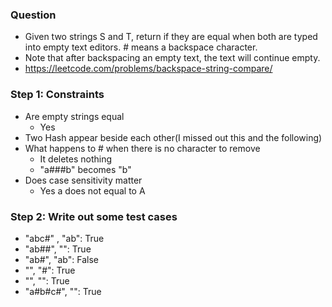 ### Question

* Given two strings S and T, return if they are equal when both are typed into empty text editors. # means a backspace character.
* Note that after backspacing an empty text, the text will continue empty.
* https://leetcode.com/problems/backspace-string-compare/

### Step 1: Constraints

* Are empty strings equal
  * Yes
* Two Hash appear beside each other(I missed out this and the following)
* What happens to # when there is no character to remove
  * It deletes nothing
  * "a###b" becomes "b"
* Does case sensitivity matter
  * Yes a does not equal to A
### Step 2: Write out some test cases

* "abc#" , "ab": True
* "ab##", "": True
* "ab#", "ab": False
* "", "#": True
* "", "": True
* "a#b#c#", "": True